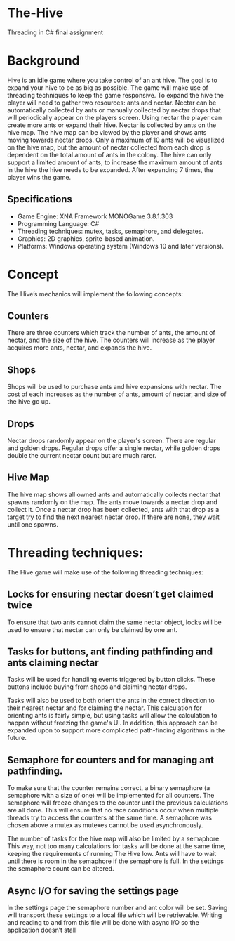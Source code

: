 # The-Hive
Threading in C# final assignment

# Background
Hive is an idle game where you take control of an ant hive. The goal is to expand your  hive to be as big as possible. The game will make use of threading techniques to keep the game responsive.
To expand the hive the player will need to gather two resources: ants and nectar. Nectar can be automatically collected by ants or manually collected by nectar drops that will periodically appear on the players screen. Using nectar the player can create more ants or expand their hive. 
Nectar is collected by ants on the hive map. The hive map can be viewed by the player and shows ants moving towards nectar drops. Only a maximum of 10 ants will be visualized on the hive map, but the amount of nectar collected from each drop is dependent on the total amount of ants in the colony.
 The hive can only support a limited amount of ants, to increase the maximum amount of ants in the hive the hive needs to be expanded. After expanding 7 times, the player wins the game.

## Specifications
* Game Engine: XNA Framework MONOGame 3.8.1.303
* Programming Language: C#
* Threading techniques: mutex, tasks, semaphore, and delegates.
* Graphics: 2D graphics, sprite-based animation.
* Platforms: Windows operating system (Windows 10 and later versions).

# Concept
The Hive’s mechanics will implement the following concepts:

## Counters
There are three counters which track the number of ants, the amount of nectar, and the size of the hive. The counters will increase as the player acquires more ants, nectar, and expands the hive.
## Shops

Shops will be used to purchase ants and hive expansions with nectar. The cost of each increases as the number of ants, amount of nectar, and size of the hive go up.

## Drops
Nectar drops randomly appear on the player's screen. There are regular and golden drops. Regular drops offer a single nectar, while golden drops double the current nectar count but are much rarer.

## Hive Map

The hive map shows all owned ants and automatically collects nectar that spawns randomly on the map. The ants move towards a nectar drop and collect it. Once a nectar drop has been collected, ants with that drop as a target try to find the next nearest nectar drop. If there are none, they wait until one spawns.

# Threading techniques:
The Hive game will make use of the following threading techniques:

## Locks for ensuring nectar doesn’t get claimed twice
To ensure that two ants cannot claim the same nectar object, locks will be used to ensure that nectar can only be claimed by one ant.

## Tasks for buttons, ant finding pathfinding and ants claiming nectar
Tasks will be used for handling events triggered by button clicks. These buttons include buying from shops and claiming nectar drops.

Tasks will also be used to both orient the ants in the correct direction to their nearest nectar and for claiming the nectar. This calculation for orienting ants is fairly simple, but using tasks will allow the calculation to happen without freezing the game's UI. In addition, this approach can be expanded upon to support more complicated path-finding algorithms in the future.

## Semaphore for counters and for managing ant pathfinding. 
To make sure that the counter remains correct, a binary semaphore (a semaphore with a size of one) will be implemented for all counters. The semaphore will freeze changes to the counter until the previous calculations are all done. This will ensure that no race conditions occur when multiple threads try to access the counters at the same time. A semaphore was chosen above a mutex as mutexes cannot be used asynchronously.

The number of tasks for the hive map will also be limited by a semaphore. This way, not too many calculations for tasks will be done at the same time, keeping the requirements of running The Hive low. Ants will have to wait until there is room in the semaphore if the semaphore is full. In the settings the semaphore count can be altered.

## Async I/O for saving the settings page
In the settings page the semaphore number and ant color will be set. Saving will transport these settings to a local file which will be retrievable. Writing and reading to and from this file will be done with async I/O so the application doesn’t stall


